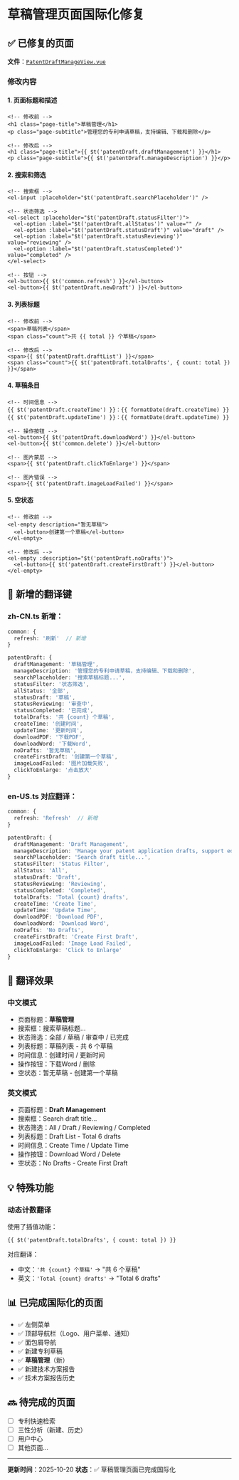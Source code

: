 # 草稿管理页面国际化修复

## ✅ 已修复的页面

**文件**：[`PatentDraftManageView.vue`](d:\patent-service-website\src\views\patent-draft\PatentDraftManageView.vue)

### 修改内容

#### 1. 页面标题和描述
```vue
<!-- 修改前 -->
<h1 class="page-title">草稿管理</h1>
<p class="page-subtitle">管理您的专利申请草稿，支持编辑、下载和删除</p>

<!-- 修改后 -->
<h1 class="page-title">{{ $t('patentDraft.draftManagement') }}</h1>
<p class="page-subtitle">{{ $t('patentDraft.manageDescription') }}</p>
```

#### 2. 搜索和筛选
```vue
<!-- 搜索框 -->
<el-input :placeholder="$t('patentDraft.searchPlaceholder')" />

<!-- 状态筛选 -->
<el-select :placeholder="$t('patentDraft.statusFilter')">
  <el-option :label="$t('patentDraft.allStatus')" value="" />
  <el-option :label="$t('patentDraft.statusDraft')" value="draft" />
  <el-option :label="$t('patentDraft.statusReviewing')" value="reviewing" />
  <el-option :label="$t('patentDraft.statusCompleted')" value="completed" />
</el-select>

<!-- 按钮 -->
<el-button>{{ $t('common.refresh') }}</el-button>
<el-button>{{ $t('patentDraft.newDraft') }}</el-button>
```

#### 3. 列表标题
```vue
<!-- 修改前 -->
<span>草稿列表</span>
<span class="count">共 {{ total }} 个草稿</span>

<!-- 修改后 -->
<span>{{ $t('patentDraft.draftList') }}</span>
<span class="count">{{ $t('patentDraft.totalDrafts', { count: total }) }}</span>
```

#### 4. 草稿条目
```vue
<!-- 时间信息 -->
{{ $t('patentDraft.createTime') }}：{{ formatDate(draft.createTime) }}
{{ $t('patentDraft.updateTime') }}：{{ formatDate(draft.updateTime) }}

<!-- 操作按钮 -->
<el-button>{{ $t('patentDraft.downloadWord') }}</el-button>
<el-button>{{ $t('common.delete') }}</el-button>

<!-- 图片蒙层 -->
<span>{{ $t('patentDraft.clickToEnlarge') }}</span>

<!-- 图片错误 -->
<span>{{ $t('patentDraft.imageLoadFailed') }}</span>
```

#### 5. 空状态
```vue
<!-- 修改前 -->
<el-empty description="暂无草稿">
  <el-button>创建第一个草稿</el-button>
</el-empty>

<!-- 修改后 -->
<el-empty :description="$t('patentDraft.noDrafts')">
  <el-button>{{ $t('patentDraft.createFirstDraft') }}</el-button>
</el-empty>
```

## 📝 新增的翻译键

### zh-CN.ts 新增：
```typescript
common: {
  refresh: '刷新'  // 新增
}

patentDraft: {
  draftManagement: '草稿管理',
  manageDescription: '管理您的专利申请草稿，支持编辑、下载和删除',
  searchPlaceholder: '搜索草稿标题...',
  statusFilter: '状态筛选',
  allStatus: '全部',
  statusDraft: '草稿',
  statusReviewing: '审查中',
  statusCompleted: '已完成',
  totalDrafts: '共 {count} 个草稿',
  createTime: '创建时间',
  updateTime: '更新时间',
  downloadPDF: '下载PDF',
  downloadWord: '下载Word',
  noDrafts: '暂无草稿',
  createFirstDraft: '创建第一个草稿',
  imageLoadFailed: '图片加载失败',
  clickToEnlarge: '点击放大'
}
```

### en-US.ts 对应翻译：
```typescript
common: {
  refresh: 'Refresh'  // 新增
}

patentDraft: {
  draftManagement: 'Draft Management',
  manageDescription: 'Manage your patent application drafts, support editing, downloading and deleting',
  searchPlaceholder: 'Search draft title...',
  statusFilter: 'Status Filter',
  allStatus: 'All',
  statusDraft: 'Draft',
  statusReviewing: 'Reviewing',
  statusCompleted: 'Completed',
  totalDrafts: 'Total {count} drafts',
  createTime: 'Create Time',
  updateTime: 'Update Time',
  downloadPDF: 'Download PDF',
  downloadWord: 'Download Word',
  noDrafts: 'No Drafts',
  createFirstDraft: 'Create First Draft',
  imageLoadFailed: 'Image Load Failed',
  clickToEnlarge: 'Click to Enlarge'
}
```

## 🎯 翻译效果

### 中文模式
- 页面标题：**草稿管理**
- 搜索框：搜索草稿标题...
- 状态筛选：全部 / 草稿 / 审查中 / 已完成
- 列表标题：草稿列表 - 共 6 个草稿
- 时间信息：创建时间 / 更新时间
- 操作按钮：下载Word / 删除
- 空状态：暂无草稿 - 创建第一个草稿

### 英文模式
- 页面标题：**Draft Management**
- 搜索框：Search draft title...
- 状态筛选：All / Draft / Reviewing / Completed
- 列表标题：Draft List - Total 6 drafts
- 时间信息：Create Time / Update Time
- 操作按钮：Download Word / Delete
- 空状态：No Drafts - Create First Draft

## 💡 特殊功能

### 动态计数翻译
使用了插值功能：
```vue
{{ $t('patentDraft.totalDrafts', { count: total }) }}
```

对应翻译：
- 中文：`'共 {count} 个草稿'` → "共 6 个草稿"
- 英文：`'Total {count} drafts'` → "Total 6 drafts"

## 📊 已完成国际化的页面

- ✅ 左侧菜单
- ✅ 顶部导航栏（Logo、用户菜单、通知）
- ✅ 面包屑导航
- ✅ 新建专利草稿
- ✅ **草稿管理**（新）
- ✅ 新建技术方案报告
- ✅ 技术方案报告历史

## 🔜 待完成的页面

- [ ] 专利快速检索
- [ ] 三性分析（新建、历史）
- [ ] 用户中心
- [ ] 其他页面...

---

**更新时间**：2025-10-20
**状态**：✅ 草稿管理页面已完成国际化
